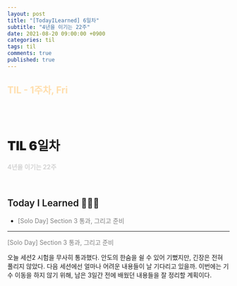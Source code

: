 ```yaml
---
layout: post
title: "[TodayILearned] 6일차"
subtitle: "4년을 이기는 22주"
date: 2021-08-20 09:00:00 +0900
categories: til
tags: til
comments: true
published: true
---
```


## <span style="color:navajowhite;">TIL - 1주차, Fri

<br />
<br />

# **<span style="font-weight:900">TIL 6일차</span>**

**<span style="color:lightgray">4년을 이기는 22주</span>**

<br />

## <span style="font-weight:600">Today I Learned</span> 🧗🏻‍♂️

- <span style="color:gray">[Solo Day] Section 3 통과, 그리고 준비</span>

---

<span style="color:gray">[Solo Day] Section 3 통과, 그리고 준비</span>

오늘 세션2 시험을 무사히 통과했다.
안도의 한숨을 쉴 수 있어 기뻤지만, 긴장은 전혀 풀리지 않았다.
다음 세션에선 얼마나 어려운 내용들이 날 기다리고 있을까.
이번에는 기수 이동을 하지 않기 위해, 남은 3일간 전에 배웠던 내용들을 잘 정리할 계획이다.
